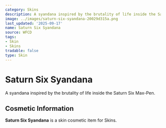 ```yaml
---
category: Skins
description: A syandana inspired by the brutality of life inside the Saturn Six Max-Pen.
image: ../images/saturn-six-syandana-20029d315a.png
last_updated: '2025-09-17'
name: Saturn Six Syandana
source: WFCD
tags:
- Skin
- Skins
tradable: false
type: Skin
---
```


# Saturn Six Syandana

A syandana inspired by the brutality of life inside the Saturn Six Max-Pen.

## Cosmetic Information

**Saturn Six Syandana** is a skin cosmetic item for Skins.

